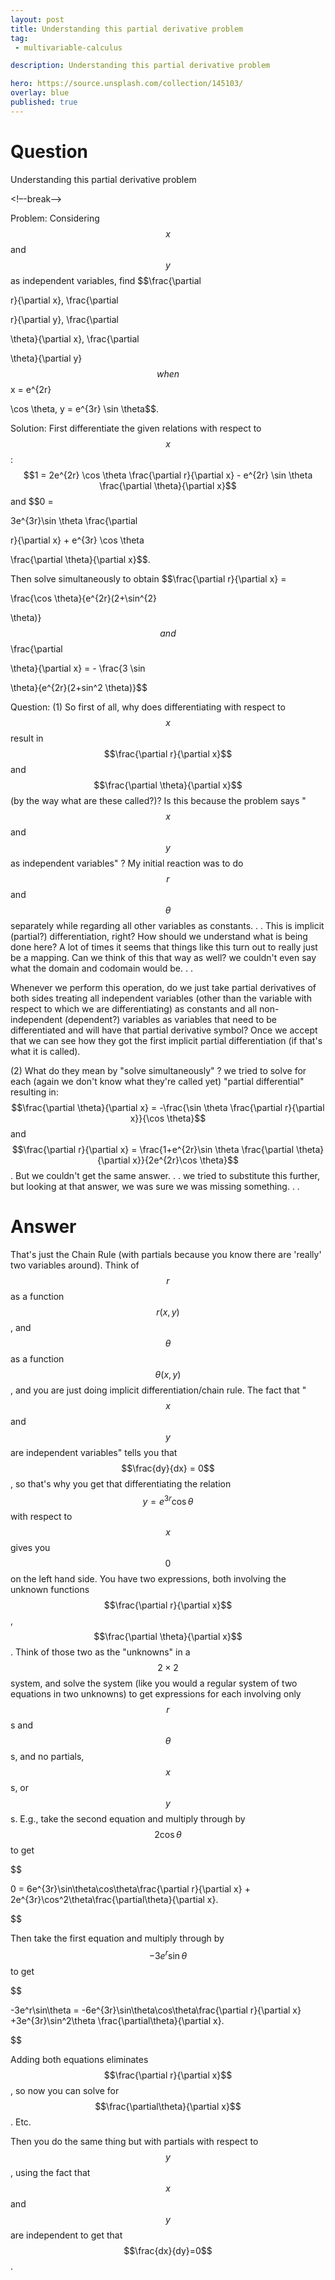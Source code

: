 ```yaml
---
layout: post
title: Understanding this partial derivative problem
tag:
 - multivariable-calculus

description: Understanding this partial derivative problem

hero: https://source.unsplash.com/collection/145103/
overlay: blue 
published: true
---
```


# Question 

Understanding this partial derivative problem

<!–-break-–>



Problem:
Considering $$x$$ and $$y$$ as independent
   variables, find $$\frac{\partial
 r}{\partial x}, \frac{\partial
 r}{\partial y}, \frac{\partial
 \theta}{\partial x}, \frac{\partial
 \theta}{\partial y}$$ when $$x = e^{2r}
 \cos \theta, y = e^{3r} \sin \theta$$.

Solution:
First differentiate the given
   relations with respect to $$x$$:
$$1 = 2e^{2r} \cos \theta
   \frac{\partial r}{\partial x} - e^{2r}
   \sin \theta \frac{\partial
   \theta}{\partial x}$$ and $$0 =
 3e^{3r}\sin \theta \frac{\partial
 r}{\partial x} + e^{3r} \cos \theta
 \frac{\partial \theta}{\partial x}$$.

Then solve simultaneously to obtain
   $$\frac{\partial r}{\partial x} =
 \frac{\cos \theta}{e^{2r}(2+\sin^{2}
 \theta)}$$ and $$\frac{\partial
 \theta}{\partial x} = - \frac{3 \sin
 \theta}{e^{2r}(2+sin^2 \theta)}$$

Question:
(1)
So first of all, why does differentiating with respect to $$x$$ result in $$\frac{\partial r}{\partial x}$$ and $$\frac{\partial \theta}{\partial x}$$ (by the way what are these called?)? Is this because the problem says "$$x$$ and $$y$$ as independent variables" ? My initial reaction was to do $$r$$ and $$\theta$$ separately while regarding all other variables as constants.
.
.
 This is implicit (partial?) differentiation, right?
How should we understand what is being done here? A lot of times it seems that things like this turn out to really just be a mapping.
 Can we think of this that way as well? we couldn't even say what the domain and codomain would be.
.
.

Whenever we perform this operation, do we just take partial derivatives of both sides treating all independent variables (other than the variable with respect to which we are  differentiating) as constants and all non-independent (dependent?) variables as variables that need to be differentiated and will have that partial derivative symbol? Once we accept that we can see how they got the first implicit partial differentiation (if that's what it is called).

(2)
What do they mean by "solve simultaneously" ? we tried to solve for each (again we don't know what they're called yet) "partial differential" resulting in: $$\frac{\partial \theta}{\partial x} = -\frac{\sin \theta \frac{\partial r}{\partial x}}{\cos \theta}$$ and $$\frac{\partial r}{\partial x} = \frac{1+e^{2r}\sin \theta \frac{\partial \theta}{\partial x}}{2e^{2r}\cos \theta}$$.
 But we couldn't get the same answer.
.
.
 we tried to substitute this further, but looking at that answer, we was sure we was missing something.
.
.


# Answer 



That's just the Chain Rule (with partials because you know there are 'really' two variables around). Think of $$r$$ as a function $$r(x,y)$$, and $$\theta$$ as a function $$\theta(x,y)$$, and you are just doing implicit differentiation/chain rule. The fact that "$$x$$ and $$y$$ are independent variables" tells you that $$\frac{dy}{dx} = 0$$, so that's why you get that differentiating the relation $$y=e^{3r}\cos\theta$$ with respect to $$x$$ gives you $$0$$ on the left hand side.
You have two expressions, both involving the unknown functions $$\frac{\partial r}{\partial x}$$, $$\frac{\partial \theta}{\partial x}$$. Think of those two as the "unknowns" in a $$2\times 2$$ system, and solve the system (like you would a regular system of two equations in two unknowns) to get expressions for each involving only $$r$$s and $$\theta$$s, and no partials, $$x$$s, or $$y$$s.
E.g., take the second equation and multiply through by $$2\cos\theta$$ to get


$$

0 = 6e^{3r}\sin\theta\cos\theta\frac{\partial r}{\partial x} + 2e^{3r}\cos^2\theta\frac{\partial\theta}{\partial x}.

$$


Then take the first equation and multiply through by $$-3e^r\sin\theta$$ to get


$$

-3e^r\sin\theta = -6e^{3r}\sin\theta\cos\theta\frac{\partial r}{\partial x} +3e^{3r}\sin^2\theta \frac{\partial\theta}{\partial x}.

$$


Adding both equations eliminates $$\frac{\partial r}{\partial x}$$, so now you can solve for $$\frac{\partial\theta}{\partial x}$$. Etc.

Then you do the same thing but with partials with respect to $$y$$, using the fact that $$x$$ and $$y$$ are independent to get that $$\frac{dx}{dy}=0$$. 

